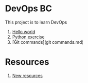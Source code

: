 # DevOps BC

This project is to learn DevOps

1. [Hello world](hello-world.py)
2. [Python exercise](python)
3. [Git commands](git commands.md)

# Resources

1. [New resources](www.google.com)

